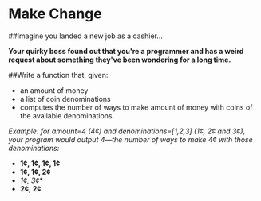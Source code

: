 # Make Change

##Imagine you landed a new job as a cashier...

**Your quirky boss found out that you're a programmer and has a weird request about something they've been wondering for a long time.**

##Write a function that, given:
* an amount of money
* a list of coin denominations
* computes the number of ways to make amount of money with coins of the available denominations.

*Example: for amount=4 (4¢) and denominations=[1,2,3] (1¢, 2¢ and 3¢), your program would output 4—the number of ways to make 4¢ with those denominations:*
* **1¢, 1¢, 1¢, 1¢**
* **1¢, 1¢, 2¢**
* *1¢, 3¢**
* **2¢, 2¢**
